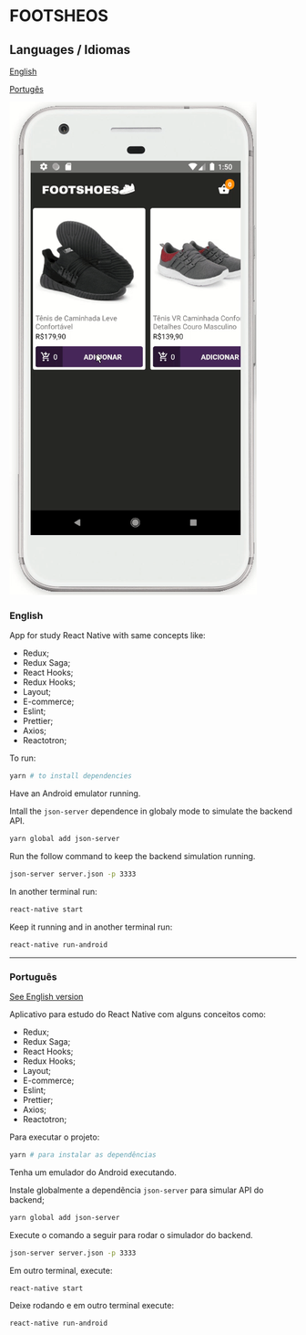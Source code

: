 
# FOOTSHEOS

## Languages / Idiomas

[English](#English)

[Portugês](#Português)

![Readme Image](./readme-img.gif)


### English

App for study React Native with same concepts like:

* Redux;
* Redux Saga;
* React Hooks;
* Redux Hooks;
* Layout;
* E-commerce;
* Eslint;
* Prettier;
* Axios;
* Reactotron;

To run:

```sh
yarn # to install dependencies
```

Have an Android emulator running.

Intall the `json-server` dependence in globaly mode to simulate the backend API.

```sh
yarn global add json-server
```

Run the follow command to keep the backend simulation running.

```sh
json-server server.json -p 3333
```

In another terminal run:

```sh
react-native start
```

Keep it running and in another terminal run:

```sh
react-native run-android
```

___

### Português
[See English version](#English)

Aplicativo para estudo do React Native com alguns conceitos como:

* Redux;
* Redux Saga;
* React Hooks;
* Redux Hooks;
* Layout;
* E-commerce;
* Eslint;
* Prettier;
* Axios;
* Reactotron;

Para executar o projeto:

```sh
yarn # para instalar as dependências
```

Tenha um emulador do Android executando.

Instale globalmente a dependẽncia `json-server` para simular API  do backend;

```sh
yarn global add json-server
```

Execute o comando a seguir para rodar o simulador do backend.

```sh
json-server server.json -p 3333
```

Em outro terminal, execute:

```sh
react-native start
```

Deixe rodando e em outro terminal execute:

```sh
react-native run-android
```
